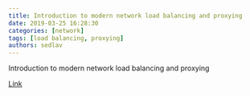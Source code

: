 ```yaml
---
title: Introduction to modern network load balancing and proxying
date: 2019-03-25 16:28:30
categories: [network]
tags: [load balancing, proxying]
authors: sedlav
---
```

        
Introduction to modern network load balancing and proxying

[Link](https://blog.envoyproxy.io/introduction-to-modern-network-load-balancing-and-proxying-a57f6ff80236)
